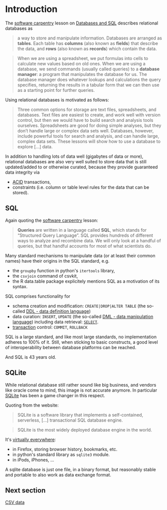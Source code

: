 # Introduction

The [software carpentry](http://software-carpentry.org/) lesson on 
[Databases and SQL](http://swcarpentry.github.io/sql-novice-survey/) describes relational
databases as

> a way to store and manipulate information. Databases are arranged as **tables**. Each table 
> has **columns** (also known as **fields**) that describe the data, and **rows** (also known as **records**) 
> which contain the data.

> When we are using a spreadsheet, we put formulas into cells to calculate new values based 
> on old ones. When we are using a database, we send commands (usually called queries) to a 
> **database manager**: a program that manipulates the database for us. The database manager does 
> whatever lookups and calculations the query specifies, returning the results in a tabular 
> form that we can then use as a starting point for further queries.

Using relational databases is motivated as follows:

> Three common options for storage are text files, spreadsheets, and databases. Text files 
> are easiest to create, and work well with version control, but then we would have to build 
> search and analysis tools ourselves. Spreadsheets are good for doing simple analyses, but 
> they don’t handle large or complex data sets well. Databases, however, include powerful 
> tools for search and analysis, and can handle large, complex data sets. These lessons will 
> show how to use a database to explore [...] data.

In addition to handling lots of data well (gigabytes of data or more), relational databases
are also very well suited to store data that is still updated/added to or otherwise curated,
because they provide guaranteed data integrity via
- [ACID](https://en.wikipedia.org/wiki/ACID) transactions,
- constraints (i.e. column or table level rules for the data that can be stored).


## SQL

Again quoting the [software carpentry](http://software-carpentry.org/) lesson:
 
> **Queries** are written in a language called **SQL**, which stands for “Structured Query Language”. 
> SQL provides hundreds of different ways to analyze and recombine data. We will only look at 
> a handful of queries, but that handful accounts for most of what scientists do.

Many standard mechanisms to manipulate data (or at least their common names) have their
origins in the SQL standard, e.g.
- the `groupby` function in python's `itertools` library,
- the `csvjoin` command of csvkit,
- the R data.table package explicitely mentions SQL as a motivation of its syntax.

SQL comprises functionality for
- schema creation and modification: `CREATE|DROP|ALTER TABLE` (the so-called 
  [DDL - data definition language](https://en.wikipedia.org/wiki/Data_definition_language))
- data curation: `INSERT`, `UPDATE` (the so-called
  [DML - data manipulation language](https://en.wikipedia.org/wiki/Data_manipulation_language))
  including data retrieval: [`SELECT`](https://en.wikipedia.org/wiki/Select_%28SQL%29).
- [transaction](https://en.wikipedia.org/wiki/Database_transaction) control: `COMMIT`, `ROLLBACK`

SQL is a large standard, and like most large standards, no implementation adheres to 100% of it.
Still, when sticking to basic constructs, a good level of interoperability between database
platforms can be reached.

And SQL is 43 years old.


## SQLite

While relational database still rather sound like big business, and vendors like oracle
come to mind, this image is not accurate anymore. In particular [SQLite](https://www.sqlite.org/) 
has been a game changer in this respect.

Quoting from the website:

> SQLite is a software library that implements a self-contained, serverless, [...] transactional SQL database engine. 

> SQLite is the most widely deployed database engine in the world.

It's [virtually everywhere](https://www.sqlite.org/famous.html):
- in Firefox, storing browser history, bookmarks, etc.
- in python's standard library as `sqlite3` module.
- in iPods, iPhones, ...

A sqlite database is just one file, in a binary format, but reasonably stable and portable
to also work as data exchange format.


## Next section

[CSV data](02-csv-data.md)
